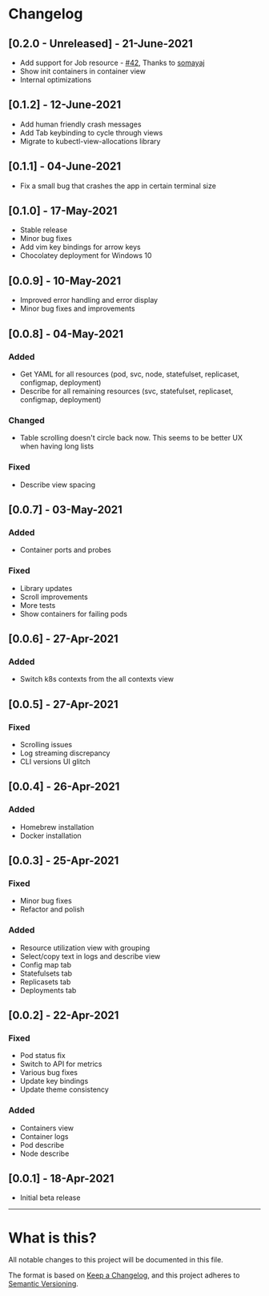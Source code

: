 # Changelog

## [0.2.0 - Unreleased] - 21-June-2021

- Add support for Job resource - [#42](https://github.com/kdash-rs/kdash/pull/42), Thanks to [somayaj](https://github.com/somayaj)
- Show init containers in container view
- Internal optimizations

## [0.1.2] - 12-June-2021

- Add human friendly crash messages
- Add Tab keybinding to cycle through views
- Migrate to kubectl-view-allocations library

## [0.1.1] - 04-June-2021

- Fix a small bug that crashes the app in certain terminal size

## [0.1.0] - 17-May-2021

- Stable release
- Minor bug fixes
- Add vim key bindings for arrow keys
- Chocolatey deployment for Windows 10

## [0.0.9] - 10-May-2021

- Improved error handling and error display
- Minor bug fixes and improvements

## [0.0.8] - 04-May-2021

### Added

- Get YAML for all resources (pod, svc, node, statefulset, replicaset, configmap, deployment)
- Describe for all remaining resources (svc, statefulset, replicaset, configmap, deployment)

### Changed

- Table scrolling doesn't circle back now. This seems to be better UX when having long lists

### Fixed

- Describe view spacing

## [0.0.7] - 03-May-2021

### Added

- Container ports and probes

### Fixed

- Library updates
- Scroll improvements
- More tests
- Show containers for failing pods

## [0.0.6] - 27-Apr-2021

### Added

- Switch k8s contexts from the all contexts view

## [0.0.5] - 27-Apr-2021

### Fixed

- Scrolling issues
- Log streaming discrepancy
- CLI versions UI glitch

## [0.0.4] - 26-Apr-2021

### Added

- Homebrew installation
- Docker installation

## [0.0.3] - 25-Apr-2021

### Fixed

- Minor bug fixes
- Refactor and polish

### Added

- Resource utilization view with grouping
- Select/copy text in logs and describe view
- Config map tab
- Statefulsets tab
- Replicasets tab
- Deployments tab

## [0.0.2] - 22-Apr-2021

### Fixed

- Pod status fix
- Switch to API for metrics
- Various bug fixes
- Update key bindings
- Update theme consistency

### Added

- Containers view
- Container logs
- Pod describe
- Node describe

## [0.0.1] - 18-Apr-2021

- Initial beta release

---

# What is this?

All notable changes to this project will be documented in this file.

The format is based on [Keep a Changelog](https://keepachangelog.com/en/1.0.0/),
and this project adheres to [Semantic Versioning](https://semver.org/spec/v2.0.0.html).

